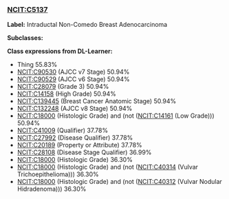 
### [NCIT:C5137](http://purl.obolibrary.org/obo/NCIT_C5137)
**Label:** Intraductal Non-Comedo Breast Adenocarcinoma

**Subclasses:** 

**Class expressions from DL-Learner:**

- Thing 55.83%
- [NCIT:C90530](http://purl.obolibrary.org/obo/NCIT_C90530) (AJCC v7 Stage) 50.94%
- [NCIT:C90529](http://purl.obolibrary.org/obo/NCIT_C90529) (AJCC v6 Stage) 50.94%
- [NCIT:C28079](http://purl.obolibrary.org/obo/NCIT_C28079) (Grade 3) 50.94%
- [NCIT:C14158](http://purl.obolibrary.org/obo/NCIT_C14158) (High Grade) 50.94%
- [NCIT:C139445](http://purl.obolibrary.org/obo/NCIT_C139445) (Breast Cancer Anatomic Stage) 50.94%
- [NCIT:C132248](http://purl.obolibrary.org/obo/NCIT_C132248) (AJCC v8 Stage) 50.94%
- [NCIT:C18000](http://purl.obolibrary.org/obo/NCIT_C18000) (Histologic Grade) and (not ([NCIT:C14161](http://purl.obolibrary.org/obo/NCIT_C14161) (Low Grade))) 50.94%
- [NCIT:C41009](http://purl.obolibrary.org/obo/NCIT_C41009) (Qualifier) 37.78%
- [NCIT:C27992](http://purl.obolibrary.org/obo/NCIT_C27992) (Disease Qualifier) 37.78%
- [NCIT:C20189](http://purl.obolibrary.org/obo/NCIT_C20189) (Property or Attribute) 37.78%
- [NCIT:C28108](http://purl.obolibrary.org/obo/NCIT_C28108) (Disease Stage Qualifier) 36.99%
- [NCIT:C18000](http://purl.obolibrary.org/obo/NCIT_C18000) (Histologic Grade) 36.30%
- [NCIT:C18000](http://purl.obolibrary.org/obo/NCIT_C18000) (Histologic Grade) and (not ([NCIT:C40314](http://purl.obolibrary.org/obo/NCIT_C40314) (Vulvar Trichoepithelioma))) 36.30%
- [NCIT:C18000](http://purl.obolibrary.org/obo/NCIT_C18000) (Histologic Grade) and (not ([NCIT:C40312](http://purl.obolibrary.org/obo/NCIT_C40312) (Vulvar Nodular Hidradenoma))) 36.30%


